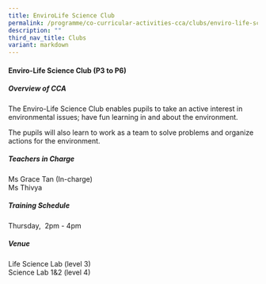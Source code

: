 ```yaml
---
title: EnviroLife Science Club
permalink: /programme/co-curricular-activities-cca/clubs/enviro-life-science-club/
description: ""
third_nav_title: Clubs
variant: markdown
---
```

#### **Enviro-Life Science Club  (P3 to P6)**

##### **Overview of CCA**

The Enviro-Life Science Club enables pupils to take an active interest in environmental issues; have fun learning in and about the environment. 

The pupils will also learn to work as a team to solve problems and organize actions for the environment.

##### **Teachers in Charge**

Ms Grace Tan (In-charge)<br>
Ms Thivya

##### **Training Schedule**

Thursday, &nbsp;2pm - 4pm 

##### **Venue**
Life Science Lab (level 3)<br>
Science Lab 1&amp;2 (level 4)